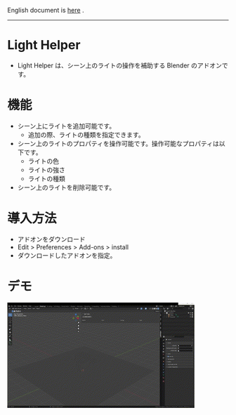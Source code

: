 
English document is [here](./docs/README_en.md) .

---  

# Light Helper
* Light Helper は、シーン上のライトの操作を補助する Blender のアドオンです。

# 機能
* シーン上にライトを追加可能です。  
  * 追加の際、ライトの種類を指定できます。
* シーン上のライトのプロパティを操作可能です。操作可能なプロパティは以下です。  
  * ライトの色
  * ライトの強さ
  * ライトの種類
* シーン上のライトを削除可能です。

# 導入方法
* アドオンをダウンロード
* Edit > Preferences > Add-ons > install 
* ダウンロードしたアドオンを指定。 

# デモ
![demo](./docs/demo.gif "demo")
